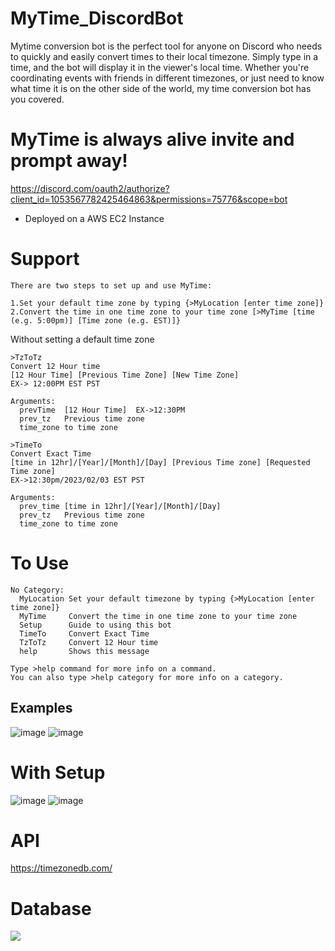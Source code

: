 # MyTime_DiscordBot

Mytime conversion bot is the perfect tool for anyone on Discord who needs to quickly and easily convert times to their local timezone. Simply type in a time, and the bot will display it in the viewer's local time. Whether you're coordinating events with friends in different timezones, or just need to know what time it is on the other side of the world, my time conversion bot has you covered.

# MyTime is always alive invite and prompt away!
https://discord.com/oauth2/authorize?client_id=1053567782425464863&permissions=75776&scope=bot
- Deployed on a AWS EC2 Instance

# Support
```
There are two steps to set up and use MyTime:

1.Set your default time zone by typing {>MyLocation [enter time zone]}
2.Convert the time in one time zone to your time zone [>MyTime [time (e.g. 5:00pm)] [Time zone (e.g. EST)]}
```
Without setting a default time zone
```
>TzToTz
Convert 12 Hour time
[12 Hour Time] [Previous Time Zone] [New Time Zone]
EX-> 12:00PM EST PST

Arguments:
  prevTime  [12 Hour Time]  EX->12:30PM
  prev_tz   Previous time zone
  time_zone to time zone
```
```
>TimeTo
Convert Exact Time
[time in 12hr]/[Year]/[Month]/[Day] [Previous Time zone] [Requested Time zone]
EX->12:30pm/2023/02/03 EST PST

Arguments:
  prev_time [time in 12hr]/[Year]/[Month]/[Day]
  prev_tz   Previous time zone
  time_zone to time zone   
```
# To Use
```
No Category:
  MyLocation Set your default timezone by typing {>MyLocation [enter time zone]}
  MyTime     Convert the time in one time zone to your time zone
  Setup      Guide to using this bot
  TimeTo     Convert Exact Time
  TzToTz     Convert 12 Hour time
  help       Shows this message

Type >help command for more info on a command.
You can also type >help category for more info on a category.
```
## Examples
![image](https://user-images.githubusercontent.com/78048789/210300457-4179de63-6acb-4602-8f99-a84bf5fb1d78.png)
![image](https://user-images.githubusercontent.com/78048789/210300591-827f83dd-b3dd-4a52-a67c-b0363308bbfa.png)

# With Setup
![image](https://user-images.githubusercontent.com/78048789/210300649-e3241033-6bfc-4352-8b03-c8d376491f20.png)
![image](https://user-images.githubusercontent.com/78048789/210300673-178017bf-f9d1-4e87-8331-c142b5840685.png)

# API
https://timezonedb.com/

# Database
<p align="left">
  <img src="https://miro.medium.com/max/700/1*vlaWAXinx8flFp5ZsytpGg.png"/>
</p>

